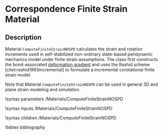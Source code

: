 # Correspondence Finite Strain Material

## Description

Material `ComputeFiniteStrainNOSPD` calculates the strain and rotation increments used in self-stabilized non-ordinary state-based peridynamic mechanics model under finite strain assumptions. The class first constructs the bond-associated [deformation gradient](peridynamics/DeformationGradients.md) and uses the Rashid scheme [citet:rashid1993incremental] to formulate a incremental corotational finite strain model.

Note that Material `ComputeFiniteStrainNOSPD` can be used in general 3D and plane strain modeling and simulation.

!syntax parameters /Materials/ComputeFiniteStrainNOSPD

!syntax inputs /Materials/ComputeFiniteStrainNOSPD

!syntax children /Materials/ComputeFiniteStrainNOSPD

!bibtex bibliography
